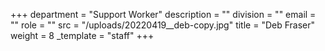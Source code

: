 +++
department = "Support Worker"
description = ""
division = ""
email = ""
role = ""
src = "/uploads/20220419__deb-copy.jpg"
title = "Deb Fraser"
weight = 8
_template = "staff"
+++

